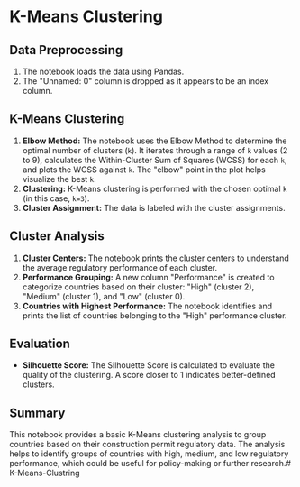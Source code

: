  # K-Means Clustering 

## Data Preprocessing

1.  The notebook loads the data using Pandas.
2.  The "Unnamed: 0" column is dropped as it appears to be an index column.

## K-Means Clustering

1.  **Elbow Method:** The notebook uses the Elbow Method to determine the optimal number of clusters (`k`). It iterates through a range of `k` values (2 to 9), calculates the Within-Cluster Sum of Squares (WCSS) for each `k`, and plots the WCSS against `k`. The "elbow" point in the plot helps visualize the best `k`.
2.  **Clustering:** K-Means clustering is performed with the chosen optimal `k` (in this case, `k=3`).
3.  **Cluster Assignment:** The data is labeled with the cluster assignments.

## Cluster Analysis

1.  **Cluster Centers:** The notebook prints the cluster centers to understand the average regulatory performance of each cluster.
2.  **Performance Grouping:** A new column "Performance" is created to categorize countries based on their cluster: "High" (cluster 2), "Medium" (cluster 1), and "Low" (cluster 0).
3.  **Countries with Highest Performance:** The notebook identifies and prints the list of countries belonging to the "High" performance cluster.

## Evaluation

* **Silhouette Score:** The Silhouette Score is calculated to evaluate the quality of the clustering.  A score closer to 1 indicates better-defined clusters.

## Summary

This notebook provides a basic K-Means clustering analysis to group countries based on their construction permit regulatory data. The analysis helps to identify groups of countries with high, medium, and low regulatory performance, which could be useful for policy-making or further research.# K-Means-Clustring
